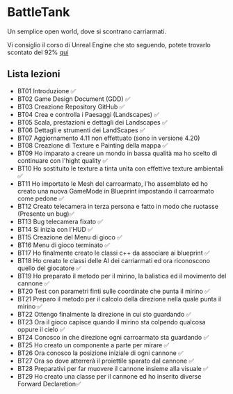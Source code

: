 ﻿# BattleTank
Un semplice open world, dove si scontrano carriarmati.

Vi consiglio il corso di Unreal Engine che sto seguendo, potete trovarlo scontato del 92%
[qui](https://www.udemy.com/unrealcourse?couponCode=GitHubSpecial)

## Lista lezioni

- BT01 Introduzione ✅
- BT02 Game Design Document (GDD) ✅
- BT03 Creazione Repository GitHub ✅
- BT04 Crea e controlla i Paesaggi (Landscapes) ✅
- BT05 Scala, prestazioni e dettagli dei Landscapes ✅
- BT06 Dettagli e strumenti dei LandScapes ✅
- BT07 Aggiornamento 4.11 non effettuato (sono in versione 4.20)
- BT08 Creazione di Texture e Painting della mappa ✅
- BT09 Ho imparato a creare un mondo in bassa qualità ma ho scelto di continuare con l'hight quality ✅
- BT10 Ho sostituito le texture a tinta unita con effettive texture ambientali ✅
- BT11 Ho importato le Mesh del carroarmato, l'ho assemblato ed ho creato una nuova GameMode in Blueprint impostando il carroarmato come pedone ✅
- BT12 Creato telecamera in terza persona e fatto in modo che ruotasse (Presente un bug)✅
- BT13 Bug telecamera fixato ✅
- BT14 Si inizia con l'HUD ✅
- BT15 Creazione del Menu di gioco ✅
- BT16 Menu di gioco terminato ✅
- BT17 Ho finalmente creato le classi c++ da associare ai blueprint ✅
- BT18 Ho creato le classi delle AI dei carriarmati ed ora riconoscono quello del giocatore ✅
- BT19 Ho preparato il metodo per il mirino, la balistica ed il movimento del cannone ✅
- BT20 Test con parametri finti sulle coordinate che punta il mirino ✅
- BT21 Preparo il metodo per il calcolo della direzione nella quale punta il mirino ✅
- BT22 Ottengo finalmente la direzione in cui sto guardando ✅
- BT23 Ora il gioco capisce quando il mirino sta colpendo qualcosa oppure il cielo ✅
- BT24 Conosco in che direzione ogni carroarmato sta guardando ✅
- BT25 Ho creato un componente a parte per mirare ✅
- BT26 Ora conosco la posizione iniziale di ogni cannone ✅
- BT27 Ora so dove atterrerà il proiettile sparato dal cannone ✅
- BT28 Preparativi per far muovere il cannone insieme alla visuale ✅
- BT29 Ho creato una classe per il cannone ed ho inserito diverse Forward Declaretion✅